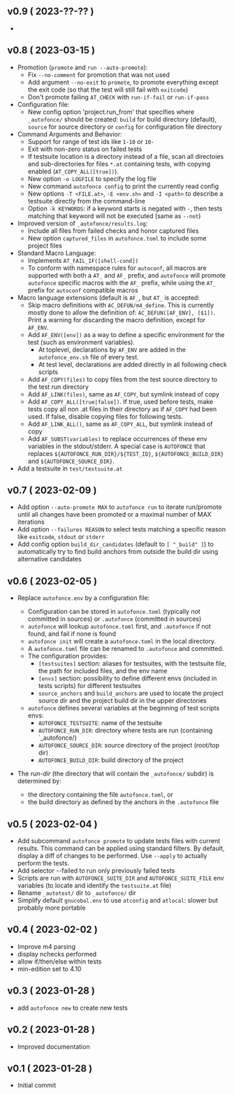 
## v0.9 ( 2023-??-?? )

* 

## v0.8 ( 2023-03-15 )

* Promotion (`promote` and `run --auto-promote`):
  * Fix `--no-comment` for promotion that was not used
  * Add argument `--no-exit` to `promote`, to promote everything except the
    exit code (so that the test will still fail with `exitcode`)
  * Don't promote failing `AT_CHECK` with `run-if-fail` or `run-if-pass`
* Configuration file:
  * New config option 'project.run_from' that specifies where `_autofonce/`
    should be created: `build` for build directory (default), `source` for
    source directory or `config` for configuration file directory
* Command Arguments and Behavior:
  * Support for range of test ids like `1-10` or `10-`
  * Exit with non-zero status on failed tests
  * If testsuite location is a directory instead of a file, scan all directoies
    and sub-directories for files `*.at` containing tests, with copying enabled
    (`AT_COPY_ALL([true])`).
  * New option `-o LOGFILE` to specify the log file
  * New command `autofonce config` to print the currently read config
  * New options `-T <FILE.at>`, `-E <env.sh>` and `-I <path>` to describe a
    testsuite directly from the command-line
  * Option `-k KEYWORDS`: if a keyword starts is negated with `-`, then tests
    matching that keyword will not be executed (same as `--not`)
* Improved version of `_autofonce/results.log`:
  * Include all files from failed checks and honor captured files
  * New option `captured_files` in `autofonce.toml` to include some project files
* Standard Macro Language:
  * Implements `AT_FAIL_IF([shell-cond])`
  * To conform with namespace rules for `autoconf`, all macros are supported
    with both a `AT_` and `AF_` prefix, and `autofonce` will promote `autofonce`
    specific macros with the `AF_` prefix, while using the `AT_` prefix for
    `autoconf` compatible macros
* Macro language extensions (default is `AF_`, but `AT_` is accepted:
  * Skip macro definitions with `AC_DEFUN/m4_define`. This is currently
    mostly done to allow the definition of: `AC_DEFUN([AF_ENV],
    [$1])`. Print a warning for discarding the macro definition, except
    for `AF_ENV`.
  * Add `AF_ENV([env])` as a way to define a specific environment for the test
    (such as environment variables).
    * At toplevel, declarations by `AF_ENV` are added in the `autofonce_env.sh`
      file of every test.
    * At test level, declarations are added directly in all following
      check scripts
  * Add `AF_COPY(files)` to copy files from the test source directory to the
      test run directory
  * Add `AF_LINK(files)`, same as `AF_COPY`, but symlink instead of copy
  * Add `AF_COPY_ALL([true|false])`. If true, used before tests, make tests
    copy all non .at files in their directory as if `AF_COPY` had been used.
    If false, disable copying files for following tests.
  * Add `AF_LINK_ALL()`, same as `AF_COPY_ALL`, but symlink instead of copy
  * Add `AF_SUBST(variables)` to replace occurrences of these env variables
    in the stdout/stderr. A special case is `AUTOFONCE` that replaces
    `${AUTOFONCE_RUN_DIR}/${TEST_ID}`, `${AUTOFONCE_BUILD_DIR}` and
    `${AUTOFONCE_SOURCE_DIR}`.
* Add a testsuite in `test/testsuite.at`

## v0.7 ( 2023-02-09 )

* Add option `--auto-promote MAX` to `autofonce run` to iterate
  run/promote until all changes have been promoted or a maximal number of
  MAX iterations
* Add option `--failures REASON` to select tests matching a specific reason
  like `exitcode`, `stdout` or `stderr`
* Add config option `build_dir_candidates` (default to `[ "_build" ]`) to
  automatically try to find build anchors from outside the build dir
  using alternative candidates

## v0.6 ( 2023-02-05 )

* Replace `autofonce.env` by a configuration file:

  * Configuration can be stored in `autofonce.toml` (typically not committed in
    sources) or `.autofonce` (committed in sources)
  * `autofonce` will lookup `autofonce.toml` first, and `.autofonce` if not
    found, and fail if none is found
  * `autofonce init` will create a `autofonce.toml` in the local directory.
  * A `autofonce.toml` file can be renamed to `.autofonce` and committed.
  * The configuration provides:
    * `[testsuites]` section: aliases for testsuites, with the testsuite file,
      the path for included files, and the env name
    * `[envs]` section: possibility to define different envs (included in tests
      scripts) for different testsuites
    * `source_anchors` and `build_anchors` are used to locate the project source
      dir and the project build dir in the upper directories
  * `autofonce` defines several variables at the beginning of test scripts envs:
    * `AUTOFONCE_TESTSUITE`: name of the testsuite
    * `AUTOFONCE_RUN_DIR`: directory where tests are run (containing `_autofonce/)
    * `AUTOFONCE_SOURCE_DIR`: source directory of the project (root/top dir)
    * `AUTOFONCE_BUILD_DIR`: build directory of the project

* The *run-dir* (the directory that will contain the `_autofonce/` subdir) is
  determined by:
  * the directory containing the file `autofonce.toml`, or
  * the build directory as defined by the anchors in the `.autofonce` file


## v0.5 ( 2023-02-04 )

* Add subcommand `autofonce promote` to update tests files with current
  results. This command can be applied using standard filters. By default,
  display a diff of changes to be performed. Use `--apply` to actually
  perform the tests.
* Add selector --failed to run only previously failed tests
* Scripts are run with `AUTOFONCE_SUITE_DIR` and `AUTOFONCE_SUITE_FILE`
   env variables (to locate and identify the `testsuite.at` file)
* Rename `_autotest/` dir to `_autofonce/` dir
* Simplify default `gnucobol.env` to use `atconfig` and `atlocal`: slower
   but probably more portable

## v0.4 ( 2023-02-02 )

* Improve m4 parsing
* display nchecks performed
* allow if/then/else within tests
* min-edition set to 4.10

## v0.3 ( 2023-01-28 )

* add `autofonce new` to create new tests

## v0.2 ( 2023-01-28 )

* Improved documentation

## v0.1 ( 2023-01-28 )

* Initial commit
